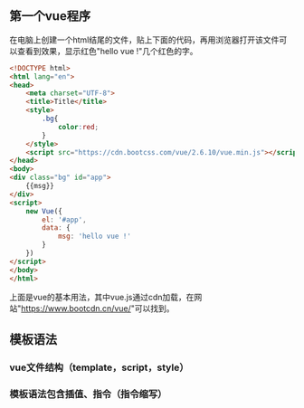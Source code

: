## 第一个vue程序

在电脑上创建一个html结尾的文件，贴上下面的代码，再用浏览器打开该文件可以查看到效果，显示红色"hello vue !"几个红色的字。

```html
<!DOCTYPE html>
<html lang="en">
<head>
    <meta charset="UTF-8">
    <title>Title</title>
    <style>
        .bg{
            color:red;
        }
    </style>
    <script src="https://cdn.bootcss.com/vue/2.6.10/vue.min.js"></script>
</head>
<body>
<div class="bg" id="app">
    {{msg}}
</div>
<script>
    new Vue({
        el: '#app',
        data: {
            msg: 'hello vue !'
        }
    })
</script>
</body>
</html>
```

上面是vue的基本用法，其中vue.js通过cdn加载，在网站"<https://www.bootcdn.cn/vue/>"可以找到。

## 模板语法

### vue文件结构（template，script，style）

### 模板语法包含插值、指令（指令缩写）

